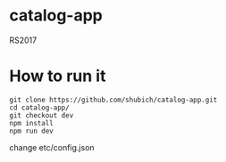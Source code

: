 # catalog-app
RS2017

# How to run it

```
git clone https://github.com/shubich/catalog-app.git
cd catalog-app/
git checkout dev
npm install
npm run dev
```
change etc/config.json 
